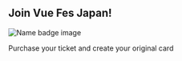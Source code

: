 ## Join Vue Fes Japan!

![Name badge image](/images/cta/ticket.png)

Purchase your ticket and create your original card